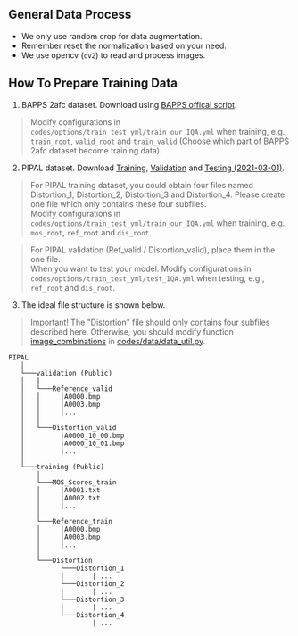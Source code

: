 


## General Data Process
- We only use random crop for data augmentation. 
- Remember reset the normalization based on your need.
- We use opencv (`cv2`) to read and process images.


## How To Prepare Training Data
1. BAPPS 2afc dataset. Download using [BAPPS offical script](https://github.com/richzhang/PerceptualSimilarity/blob/master/scripts/download_dataset.sh).
> Modify configurations in `codes/options/train_test_yml/train_our_IQA.yml` when training, e.g., `train_root`, `valid_root` and `train_valid` (Choose which part of BAPPS 2afc dataset become training data).

2. PIPAL dataset. Download [Training](https://drive.google.com/drive/folders/1G4fLeDcq6uQQmYdkjYUHhzyel4Pz81p-), [Validation](https://drive.google.com/drive/folders/1w0wFYHj8iQ8FgA9-YaKZLq7HAtykckXn) and [Testing (2021-03-01)]().
> For PIPAL training dataset, you could obtain four files named Distortion_1, Distortion_2, Distortion_3 and Distortion_4. Please create one file which only contains these four subfiles.
<br/> Modify configurations in `codes/options/train_test_yml/train_our_IQA.yml` when training, e.g., `mos_root`, `ref_root` and `dis_root`.

> For PIPAL validation (Ref_valid / Distortion_valid), place them in the one file. 
<br/> When you want to test your model. Modify configurations in `codes/options/train_test_yml/test_IQA.yml` when testing, e.g., `ref_root` and `dis_root`.

3. The ideal file structure is shown below.
> Important! The "Distortion" file should only contains four subfiles described here. Otherwise, you should modify function [image_combinations](codes/data/data_util.py) in [codes/data/data_util.py](codes/data/data_util.py).

```  
PIPAL
   │   
   └───validation (Public)
   │   |
   │   └───Reference_valid
   │   │     |A0000.bmp
   │   │     |A0003.bmp
   │   │     |...
   │   │            
   │   └───Distortion_valid
   │         |A0000_10_00.bmp
   │         |A0000_10_01.bmp
   │         |...
   │   
   └───training (Public)
       │
       └───MOS_Scores_train
       │     |A0001.txt
       │     |A0002.txt
       │     |...
       │ 
       └───Reference_train
       │     |A0000.bmp
       │     |A0003.bmp
       │     |...
       │            
       └───Distortion 
             └───Distortion_1
             │       | ...
             └───Distortion_2
             │       | ...
             └───Distortion_3
             │       | ...
             └───Distortion_4
                     | ...
